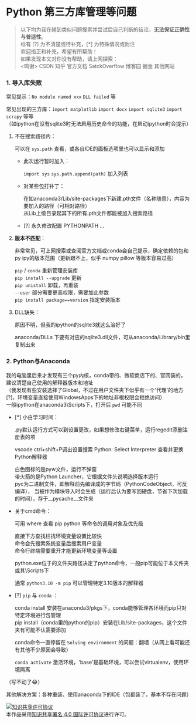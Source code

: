 # Python 第三方库管理等问题

> 以下均为我在碰到类似问题搜索并尝试后自己判断的结论，**无法保证正确性与普适性**。  
> 标有 [?] 为不清楚或待补充，[*] 为特殊情况或附注  
> 欢迎指正和补充，希望有所帮助！  
> 如果发现本文对你没有帮助，请上网探索：  
> <鸣谢> CSDN  知乎  官方文档  SatckOverflow  博客园  掘金  其他网站

### 1. 导入库失败

常见提示：`No module named xxx`  `DLL failed` 等

常见出现的三方库：`import matplotlib` `import docx` `import sqlite3` `import scrapy` 等等  
（如ipython在没有sqlite3时无法启用历史命令的功能，在启动ipython时会提示）

1. 不在搜索路径内：

   可以在 `sys.path` 查看，或各自IDE的面板选项里也可以显示和添加

   - 此次运行暂时加入：

     `import sys`  `sys.path.append(path)` 加入列表

   - 对某些包打补丁：

     在如anaconda3/Lib/site-packages下新建.pth文件（名称随意），内容为要加入的路径（可相对路径）  
     从Lib上级目录起其下的所有.pth文件都能被加入搜索路径

   - [?] 永久修改配置 PYTHONPATH ...

2. **版本不匹配**：

   非常常见，可上网搜索或查阅官方文档或conda会自己提示，确定依赖的包和py ipy的版本范围（更新跟不上，似乎 numpy pillow 等版本容易过高）

   `pip` / `conda` 重新管理安装库  
   `pip install --upgrade` 更新   
   `pip unistall` 卸载，再重装   
   `--user` 部分需要更高权限，需要加此参数  
   `pip install package==version` 指定安装版本

3. DLL缺失：

   原因不明，但我的ipython的sqlite3就这么治好了

   anaconda/DLLs 下要有对应的sqlite3.dll文件，可从anaconda/Library/bin里复制出来

### 2. Python与Anaconda

我的电脑里后来才发现有三个py内核，conda带的、微软商店下的、官网装的，建议清楚自己使用的解释器版本和地址  
（我发现有些安装选择了Global，不过在用户文件夹下似乎有一个'代理'的地方[?]，环境变量直接使用WindowsApps下的地址非根权限会拒绝访问）  
一般ipython在anaconda3\Scripts下，打开后 `pwd` 可能不同

- [*] 小白学习时间：

  .py默认运行方式可以到设置更改，如果想修改右键菜单，运行regedit添删注册表的项

  vscode ctrl+shift+P调出设置搜索 Python: Select Interpreter 查看并更换Python解释器

  白色图标的是pyw文件，运行不弹窗  
  带火箭的是Python Launcher，它根据文件头说明选择版本运行  
  pyc为二进制文件，即解释前先编译成的字节码（PythonCodeObject，可反编译），
  当被作为模块导入时会生成（运行后认为要写回硬盘，节省下次加载的时间），存于\__pycache__文件夹

- 关于cmd命令：

  可用 where 查看 pip python 等命令的调用对象及优先级

  直接下方查找栏找环境变量设置比较快  
  命令会先搜索系统变量后搜索用户变量  
  命令行终端需要重开才能更新环境变量等设置

  python.exe位于的文件夹路径决定了python命令，一般pip可能位于本文件夹或其\Scripts下

  通常 `python3.10 -m pip` 可以管理特定3.10版本的解释器

- [?] `pip` 与 `conda` ：

  conda install 安装在anaconda3/pkgs下，conda能够管理各环境而pip只对特定环境进行包管理  
  pip install（conda里的python的pip）安装在Lib/site-packages，这个文件夹有可能不认需要添加

  conda命令一直停留在 `Solving environment` 的问题：翻墙（从网上看可能还有其他不少原因会导致）

  `conda activate` 激活环境，'base'是基础环境，可以尝试virtualenv，使用环境隔离

（写不动了:joy:）

其他解决方案：各种重装、使用anaconda下的IDE（包都装了，基本不存在问题）



<a rel="license" href="http://creativecommons.org/licenses/by/4.0/"><img alt="知识共享许可协议" style="border-width:0" src="https://i.creativecommons.org/l/by/4.0/88x31.png" /></a><br />本作品采用<a rel="license" href="http://creativecommons.org/licenses/by/4.0/">知识共享署名 4.0 国际许可协议</a>进行许可。